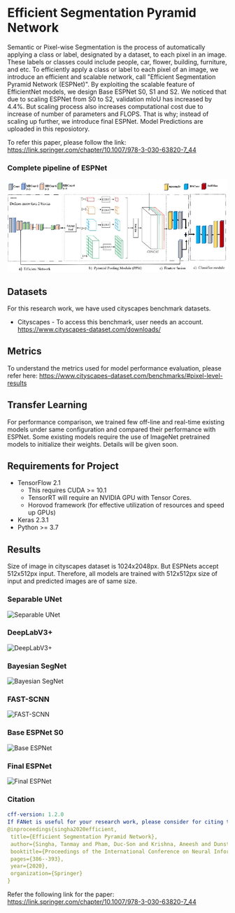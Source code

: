 # Efficient Segmentation Pyramid Network
Semantic or Pixel-wise Segmentation is the process of automatically applying a class or label, designated by a dataset, to each pixel in an image. These labels or classes could include people, car, flower, building, furniture, and etc. To efficiently apply a class or label to each pixel of an image, we introduce an efficient and scalable network, call "Efficient Segmentation Pyramid Network (ESPNet)". By exploiting the scalable feature of EfficientNet models, we design Base ESPNet S0, S1 and S2. We noticed that due to scaling ESPNet from S0 to S2, validation mIoU has increased by 4.4%. But scaling process also increases computational cost due to increase of number of parameters and FLOPS. That is why; instead of scaling up further, we introduce final ESPNet. Model Predictions are uploaded in this reposiotory.

To refer this paper, please follow the link: https://link.springer.com/chapter/10.1007/978-3-030-63820-7_44

### Complete pipeline of ESPNet
![pipeline](https://github.com/tanmaysingha/ESPNet/blob/master/Results/ESPNet_pipeline.png?raw=true)

## Datasets
For this research work, we have used cityscapes benchmark datasets.
* Cityscapes - To access this benchmark, user needs an account. https://www.cityscapes-dataset.com/downloads/              

## Metrics
To understand the metrics used for model performance evaluation, please  refer here: https://www.cityscapes-dataset.com/benchmarks/#pixel-level-results

## Transfer Learning
For performance comparison, we trained few off-line and real-time existing models under same configuration and compared their performance with ESPNet. Some existing models require the use of ImageNet pretrained models to initialize their weights. Details will be given soon.

## Requirements for Project
* TensorFlow 2.1
  * This requires CUDA >= 10.1
  * TensorRT will require an NVIDIA GPU with Tensor Cores.
  * Horovod framework (for effective utilization of resources and speed up GPUs)
* Keras 2.3.1
* Python >= 3.7

## Results
Size of image in cityscapes dataset is 1024x2048px. But ESPNets accept 512x512px input. Therefore, all models are trained with 512x512px size of input and predicted images are of same size. 
### Separable UNet
![Separable UNet](https://github.com/tanmaysingha/ESPNet/blob/master/Results/other_models/Separable_UNet.png?raw=true)

### DeepLabV3+
![DeepLabV3+](https://github.com/tanmaysingha/ESPNet/blob/master/Results/other_models/DeepLabV3%2B.png?raw=true)

### Bayesian SegNet
![Bayesian SegNet](https://github.com/tanmaysingha/ESPNet/blob/master/Results/other_models/Bayesian_SegNet.png?raw=true)

### FAST-SCNN
![FAST-SCNN](https://github.com/tanmaysingha/ESPNet/blob/master/Results/other_models/FAST_SCNN.png?raw=true)

### Base ESPNet S0
![Base ESPNet](https://github.com/tanmaysingha/ESPNet/blob/master/Results/Base_ESPNet_Results/Base_ESPNet.png?raw=true)

### Final ESPNet
![Final ESPNet](https://github.com/tanmaysingha/ESPNet/blob/master/Results/Final_ESPNet_Results/result1.png?raw=true)

### Citation
 ```yaml
cff-version: 1.2.0
If FANet is useful for your research work, please consider for citing the paper:
@inproceedings{singha2020efficient,
  title={Efficient Segmentation Pyramid Network},
  author={Singha, Tanmay and Pham, Duc-Son and Krishna, Aneesh and Dunstan, Joel},
  booktitle={Proceedings of the International Conference on Neural Information Processing},
  pages={386--393},
  year={2020},
  organization={Springer}
}
```
Refer the following link for the paper:
https://link.springer.com/chapter/10.1007/978-3-030-63820-7_44
